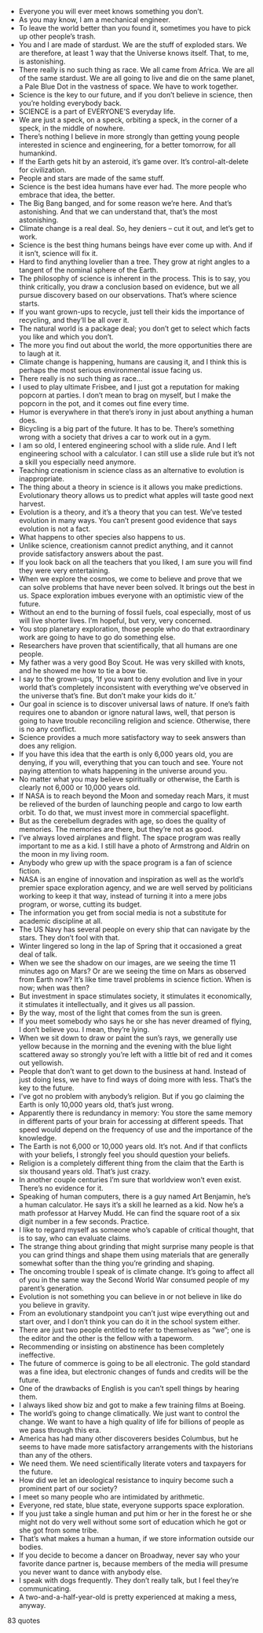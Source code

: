  - Everyone you will ever meet knows something you don’t.
 - As you may know, I am a mechanical engineer.
 - To leave the world better than you found it, sometimes you have to pick up other people’s trash.
 - You and I are made of stardust. We are the stuff of exploded stars. We are therefore, at least 1 way that the Universe knows itself. That, to me, is astonishing.
 - There really is no such thing as race. We all came from Africa. We are all of the same stardust. We are all going to live and die on the same planet, a Pale Blue Dot in the vastness of space. We have to work together.
 - Science is the key to our future, and if you don’t believe in science, then you’re holding everybody back.
 - SCIENCE is a part of EVERYONE’S everyday life.
 - We are just a speck, on a speck, orbiting a speck, in the corner of a speck, in the middle of nowhere.
 - There’s nothing I believe in more strongly than getting young people interested in science and engineering, for a better tomorrow, for all humankind.
 - If the Earth gets hit by an asteroid, it’s game over. It’s control-alt-delete for civilization.
 - People and stars are made of the same stuff.
 - Science is the best idea humans have ever had. The more people who embrace that idea, the better.
 - The Big Bang banged, and for some reason we’re here. And that’s astonishing. And that we can understand that, that’s the most astonishing.
 - Climate change is a real deal. So, hey deniers – cut it out, and let’s get to work.
 - Science is the best thing humans beings have ever come up with. And if it isn’t, science will fix it.
 - Hard to find anything lovelier than a tree. They grow at right angles to a tangent of the nominal sphere of the Earth.
 - The philosophy of science is inherent in the process. This is to say, you think critically, you draw a conclusion based on evidence, but we all pursue discovery based on our observations. That’s where science starts.
 - If you want grown-ups to recycle, just tell their kids the importance of recycling, and they’ll be all over it.
 - The natural world is a package deal; you don’t get to select which facts you like and which you don’t.
 - The more you find out about the world, the more opportunities there are to laugh at it.
 - Climate change is happening, humans are causing it, and I think this is perhaps the most serious environmental issue facing us.
 - There really is no such thing as race...
 - I used to play ultimate Frisbee, and I just got a reputation for making popcorn at parties. I don’t mean to brag on myself, but I make the popcorn in the pot, and it comes out fine every time.
 - Humor is everywhere in that there’s irony in just about anything a human does.
 - Bicycling is a big part of the future. It has to be. There’s something wrong with a society that drives a car to work out in a gym.
 - I am so old, I entered engineering school with a slide rule. And I left engineering school with a calculator. I can still use a slide rule but it’s not a skill you especially need anymore.
 - Teaching creationism in science class as an alternative to evolution is inappropriate.
 - The thing about a theory in science is it allows you make predictions. Evolutionary theory allows us to predict what apples will taste good next harvest.
 - Evolution is a theory, and it’s a theory that you can test. We’ve tested evolution in many ways. You can’t present good evidence that says evolution is not a fact.
 - What happens to other species also happens to us.
 - Unlike science, creationism cannot predict anything, and it cannot provide satisfactory answers about the past.
 - If you look back on all the teachers that you liked, I am sure you will find they were very entertaining.
 - When we explore the cosmos, we come to believe and prove that we can solve problems that have never been solved. It brings out the best in us. Space exploration imbues everyone with an optimistic view of the future.
 - Without an end to the burning of fossil fuels, coal especially, most of us will live shorter lives. I’m hopeful, but very, very concerned.
 - You stop planetary exploration, those people who do that extraordinary work are going to have to go do something else.
 - Researchers have proven that scientifically, that all humans are one people.
 - My father was a very good Boy Scout. He was very skilled with knots, and he showed me how to tie a bow tie.
 - I say to the grown-ups, ‘If you want to deny evolution and live in your world that’s completely inconsistent with everything we’ve observed in the universe that’s fine. But don’t make your kids do it.’
 - Our goal in science is to discover universal laws of nature. If one’s faith requires one to abandon or ignore natural laws, well, that person is going to have trouble reconciling religion and science. Otherwise, there is no any conflict.
 - Science provides a much more satisfactory way to seek answers than does any religion.
 - If you have this idea that the earth is only 6,000 years old, you are denying, if you will, everything that you can touch and see. Youre not paying attention to whats happening in the universe around you.
 - No matter what you may believe spiritually or otherwise, the Earth is clearly not 6,000 or 10,000 years old.
 - If NASA is to reach beyond the Moon and someday reach Mars, it must be relieved of the burden of launching people and cargo to low earth orbit. To do that, we must invest more in commercial spaceflight.
 - But as the cerebellum degrades with age, so does the quality of memories. The memories are there, but they’re not as good.
 - I’ve always loved airplanes and flight. The space program was really important to me as a kid. I still have a photo of Armstrong and Aldrin on the moon in my living room.
 - Anybody who grew up with the space program is a fan of science fiction.
 - NASA is an engine of innovation and inspiration as well as the world’s premier space exploration agency, and we are well served by politicians working to keep it that way, instead of turning it into a mere jobs program, or worse, cutting its budget.
 - The information you get from social media is not a substitute for academic discipline at all.
 - The US Navy has several people on every ship that can navigate by the stars. They don’t fool with that.
 - Winter lingered so long in the lap of Spring that it occasioned a great deal of talk.
 - When we see the shadow on our images, are we seeing the time 11 minutes ago on Mars? Or are we seeing the time on Mars as observed from Earth now? It’s like time travel problems in science fiction. When is now; when was then?
 - But investment in space stimulates society, it stimulates it economically, it stimulates it intellectually, and it gives us all passion.
 - By the way, most of the light that comes from the sun is green.
 - If you meet somebody who says he or she has never dreamed of flying, I don’t believe you. I mean, they’re lying.
 - When we sit down to draw or paint the sun’s rays, we generally use yellow because in the morning and the evening with the blue light scattered away so strongly you’re left with a little bit of red and it comes out yellowish.
 - People that don’t want to get down to the business at hand. Instead of just doing less, we have to find ways of doing more with less. That’s the key to the future.
 - I’ve got no problem with anybody’s religion. But if you go claiming the Earth is only 10,000 years old, that’s just wrong.
 - Apparently there is redundancy in memory: You store the same memory in different parts of your brain for accessing at different speeds. That speed would depend on the frequency of use and the importance of the knowledge.
 - The Earth is not 6,000 or 10,000 years old. It’s not. And if that conflicts with your beliefs, I strongly feel you should question your beliefs.
 - Religion is a completely different thing from the claim that the Earth is six thousand years old. That’s just crazy.
 - In another couple centuries I’m sure that worldview won’t even exist. There’s no evidence for it.
 - Speaking of human computers, there is a guy named Art Benjamin, he’s a human calculator. He says it’s a skill he learned as a kid. Now he’s a math professor at Harvey Mudd. He can find the square root of a six digit number in a few seconds. Practice.
 - I like to regard myself as someone who’s capable of critical thought, that is to say, who can evaluate claims.
 - The strange thing about grinding that might surprise many people is that you can grind things and shape them using materials that are generally somewhat softer than the thing you’re grinding and shaping.
 - The oncoming trouble I speak of is climate change. It’s going to affect all of you in the same way the Second World War consumed people of my parent’s generation.
 - Evolution is not something you can believe in or not believe in like do you believe in gravity.
 - From an evolutionary standpoint you can’t just wipe everything out and start over, and I don’t think you can do it in the school system either.
 - There are just two people entitled to refer to themselves as “we”; one is the editor and the other is the fellow with a tapeworm.
 - Recommending or insisting on abstinence has been completely ineffective.
 - The future of commerce is going to be all electronic. The gold standard was a fine idea, but electronic changes of funds and credits will be the future.
 - One of the drawbacks of English is you can’t spell things by hearing them.
 - I always liked show biz and got to make a few training films at Boeing.
 - The world’s going to change climatically. We just want to control the change. We want to have a high quality of life for billions of people as we pass through this era.
 - America has had many other discoverers besides Columbus, but he seems to have made more satisfactory arrangements with the historians than any of the others.
 - We need them. We need scientifically literate voters and taxpayers for the future.
 - How did we let an ideological resistance to inquiry become such a prominent part of our society?
 - I meet so many people who are intimidated by arithmetic.
 - Everyone, red state, blue state, everyone supports space exploration.
 - If you just take a single human and put him or her in the forest he or she might not do very well without some sort of education which he got or she got from some tribe.
 - That’s what makes a human a human, if we store information outside our bodies.
 - If you decide to become a dancer on Broadway, never say who your favorite dance partner is, because members of the media will presume you never want to dance with anybody else.
 - I speak with dogs frequently. They don’t really talk, but I feel they’re communicating.
 - A two-and-a-half-year-old is pretty experienced at making a mess, anyway.

83 quotes